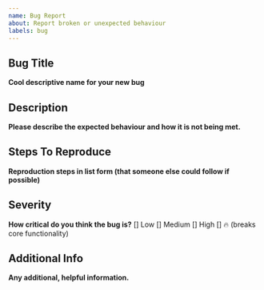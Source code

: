 ```yaml
---
name: Bug Report
about: Report broken or unexpected behaviour
labels: bug
---
```

## Bug Title
**Cool descriptive name for your new bug**

## Description
**Please describe the expected behaviour and how it is not being met.**

## Steps To Reproduce
**Reproduction steps in list form (that someone else could follow if possible)**
  
## Severity
**How critical do you think the bug is?**
[] Low
[] Medium
[] High
[] 🔥 (breaks core functionality)

## Additional Info
**Any additional, helpful information.**